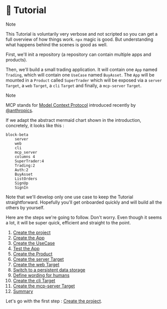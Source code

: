 # 🚀 Tutorial

> [!NOTE]
> This Tutorial is voluntarily very verbose and not scripted so you can get a full overview of how things work. `npx` magic is good. But understanding what happens behind the scenes is good as well.

First, we'll init a repository (a repository can contain multiple apps and products).

Then, we'll build a small trading application. It will contain one `App` named `Trading`, which will contain one `UseCase` named `BuyAsset`. The `App` will be mounted in a `Product` called `SuperTrader` which will be exposed via a `server` `Target`, a `web` `Target`, a `cli` `Target` and finally, a `mcp-server` `Target`.

> [!NOTE]
> MCP stands for [Model Context Protocol](https://modelcontextprotocol.io) introduced recently by [@anthropics](https://github.com/anthropics).

If we adapt the abstract mermaid chart shown in the introduction, concretely, it looks like this :

```mermaid
block-beta
    server
    web
    cli
    mcp_server
    columns 4
    SuperTrader:4
    Trading:2
    Auth:2
    BuyAsset
    ListOrders
    SignUp
    SignIn
```

Note that we'll develop only one use case to keep the Tutorial straightforward. Hopefully you'll get onboarded quickly and will build all the others by yourself.

Here are the steps we're going to follow. Don't worry. Even though it seems a lot, it will be super quick, efficient and straight to the point.

1. [Create the project](./tutorial/001_Create_the_project.md)
1. [Create the App](./tutorial/002_Create_the_App.md)
1. [Create the UseCase](./tutorial/003_Create_the_UseCase.md)
1. [Test the App](./tutorial/004_Test_the_App.md)
1. [Create the Product](./tutorial/005_Create_the_Product.md)
1. [Create the server Target](./tutorial/006_Create_the_server_Target.md)
1. [Create the web Target](./tutorial/007_Create_the_web_Target.md)
1. [Switch to a persistent data storage](./tutorial/008_Switch_to_a_persistent_data_storage.md)
1. [Define wording for humans](./tutorial/009_Define_wording_for_humans.md)
1. [Create the cli Target](./tutorial/010_Create_the_cli_Target.md)
1. [Create the mcp-server Target](./tutorial/011_Create_the_mcp_server_Target.md)
1. [Summary](./tutorial/012_Summary.md)

Let's go with the first step : [Create the project](./tutorial/001_Create_the_project.md).
